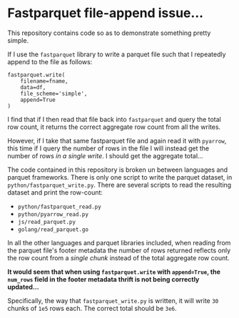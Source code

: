# Fastparquet file-append issue...

This repository contains code so as to demonstrate something pretty simple. 

If I use the `fastparquet` library to write a parquet file such that I repeatedly append to the file as follows:

```
fastparquet.write(
    filename=fname, 
    data=df, 
    file_scheme='simple',
    append=True
)
```

I find that if I then read that file back into `fastparquet` and query the total row count, it returns the correct aggregate row count from all the writes. 

However, if I take that same fastparquet file and again read it with `pyarrow`, this time if I query the number of rows in the file I will instead get the number of rows _in a single write_. I should get the aggregate total...

The code contained in this repository is broken un between languages and parquet frameworks. There is only one script to write the parquet dataset, in `python/fastparquet_write.py`. There are several scripts to read the resulting dataset and print the row-count:

- `python/fastparquet_read.py`
- `python/pyarrow_read.py`
- `js/read_parquet.py`
- `golang/read_parquet.go`

In all the other languages and parquet libraries included, when reading from the parquet file's footer metadata the number of rows returned reflects only the row count from a _single chunk_ instead of the total aggregate row count. 

**It would seem that when using `fastparquet.write` with `append=True`, the `num_rows` field in the footer metadata thrift is not being correctly updated...**

Specifically, the way that `fastparquet_write.py`  is written, it will write `30` chunks of `1e5` rows each. The correct total should be `3e6`. 
